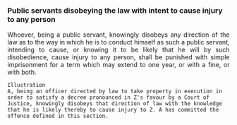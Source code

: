### Public servants disobeying the law with intent to cause injury to any person
<div style="text-align: justify">

Whoever, being a public servant, knowingly disobeys any direction of the law as to the way in which he is to conduct himself as such a public servant, intending to cause, or knowing it to be likely that he will by such disobedience, cause injury to any person, shall be punished with simple imprisonment for a term which may extend to one year, or with a fine, or with both.

</div>

    Illustration
    A, being an officer directed by law to take property in execution in order to satisfy a decree pronounced in Z's favour by a Court of Justice, knowingly disobeys that direction of law with the knowledge that he is likely thereby to cause injury to Z. A has committed the offence defined in this section.
